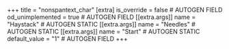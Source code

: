+++
title = "nonspantext_char"
[extra]
is_override = false # AUTOGEN FIELD
od_unimplemented = true # AUTOGEN FIELD
[[extra.args]]
name = "Haystack" # AUTOGEN STATIC
[[extra.args]]
name = "Needles" # AUTOGEN STATIC
[[extra.args]]
name = "Start" # AUTOGEN STATIC
default_value = "1" # AUTOGEN FIELD
+++